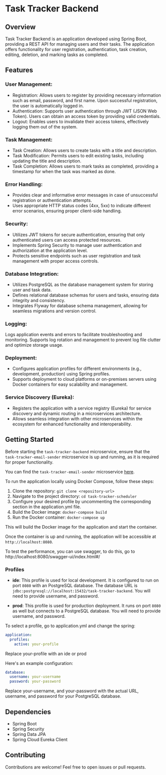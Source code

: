 # Task Tracker Backend

## Overview

Task Tracker Backend is an application developed using Spring Boot, providing a REST API for managing users and their
tasks. The application offers functionality for user registration, authentication, task creation, editing, deletion, and
marking tasks as completed.

## Features

### User Management:

- Registration: Allows users to register by providing necessary information such as email, password, and first name.
  Upon successful registration, the user is automatically logged in.
- Authentication: Supports user authentication through JWT (JSON Web Token). Users can obtain an access token by
  providing valid credentials.
- Logout: Enables users to invalidate their access tokens, effectively logging them out of the system.

### Task Management:

- Task Creation: Allows users to create tasks with a title and description.
- Task Modification: Permits users to edit existing tasks, including updating the title and description.
- Task Completion: Allows users to mark tasks as completed, providing a timestamp for when the task was marked as done.

### Error Handling:

- Provides clear and informative error messages in case of unsuccessful registration or authentication attempts.
- Uses appropriate HTTP status codes (4xx, 5xx) to indicate different error scenarios, ensuring proper client-side
  handling.

### Security:

- Utilizes JWT tokens for secure authentication, ensuring that only authenticated users can access protected resources.
- Implements Spring Security to manage user authentication and authorization at the application level.
- Protects sensitive endpoints such as user registration and task management with proper access controls.

### Database Integration:

- Utilizes PostgreSQL as the database management system for storing user and task data.
- Defines relational database schemas for users and tasks, ensuring data integrity and consistency.
- Integrates Flyway for database schema management, allowing for seamless migrations and version control.

### Logging:

Logs application events and errors to facilitate troubleshooting and monitoring.
Supports log rotation and management to prevent log file clutter and optimize storage usage.

### Deployment:

- Configures application profiles for different environments (e.g., development, production) using Spring profiles.
- Supports deployment to cloud platforms or on-premises servers using Docker containers for easy scalability and
  management.

### Service Discovery (Eureka):

- Registers the application with a service registry (Eureka) for service discovery and dynamic routing in a
  microservices architecture.
- Allows seamless integration with other microservices within the ecosystem for enhanced functionality and
  interoperability.

## Getting Started

Before starting the `task-tracker-backend` microservice, ensure that the `task-tracker-email-sender` microservice is up
and running, as it is required for proper functionality.

You can find the `task-tracker-email-sender` microservice [here](https://github.com/Bityta/task-tracker-email-sender).

To run the application locally using Docker Compose, follow these steps:

1. Clone the repository: `git clone <repository-url>`
2. Navigate to the project directory: `cd task-tracker-scheduler`
3. Configure your desired profile by uncommenting the corresponding section in the application.yml file.
4. Build the Docker image: `docker-compose build`
5. Run the Docker container: `docker-compose up`

This will build the Docker image for the application and start the container.

Once the container is up and running, the application will be accessible at `http://localhost:8080`.

To test the performance, you can use swagger, to do this, go to http://localhost:8080/swagger-ui/index.html#/

### Profiles

- **ide**: This profile is used for local development. It is configured to run on port `8080` with an PostgreSQL
  database. The database URL is `jdbc:postgresql://localhost:15432/task-tracker-backend`. You will need to provide
  username, and password.

- **prod**: This profile is used for production deployment. It runs on port `8080` as well but connects to a PostgreSQL
  database. You will need to provide username, and password.

To select a profile, go to application.yml and change the spring:

```yaml
application:
  profiles:
    active: your-profile
  ```

Replace your-profile with an ide or prod

Here's an example configuration:

```yaml
database:
  username: your-username
  password: your-password
```

Replace your-username, and your-password with the actual URL, username, and password for your PostgreSQL database.

## Dependencies

- Spring Boot
- Spring Security
- Spring Data JPA
- Spring Cloud Eureka Client

## Contributing

Contributions are welcome! Feel free to open issues or pull requests.